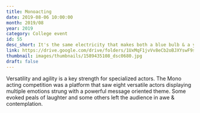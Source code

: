 ```yaml
---
title: Monoacting
date: 2019-08-06 10:00:00
month: 2019/08
year: 2019
category: College event
id: 55
desc_short: It's the same electricity that makes both a blue bulb & a yellow bulb glow. The Mono Acting competition was indeed an electrifying performance where one man jumped into many shoes wearing countless faces.
link: https://drive.google.com/drive/folders/1UxMqF1jvVv8eCb2oBJXYswF9s68I2heY
thumbnail: images/thumbnails/1589435108_dsc0680.jpg
draft: false
---
```


Versatility and agility is a key strength for specialized actors. The Mono acting competition was a platform that saw eight versatile actors displaying multiple emotions strung with a powerful message oriented theme. Some evoked peals of laughter and some others left the audience in awe & contemplation.